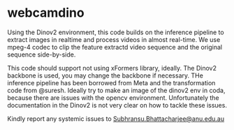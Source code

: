 # webcamdino
Using the Dinov2 environment,  this code builds on the inference pipeline to extract images in realtime and process videos in almost real-time. We use mpeg-4 codec to clip the feature extractd video sequence and the original sequence side-by-side. 

This code should support not using xFormers library, ideally. The Dinov2 backbone is used, you may change the backbone if necessary. THe inference pipeline has been borrowed from Meta and the transformation code from @suresh. Ideally try to make an image of the dinov2 env in coda, because there are issues with the opencv environment. Unfortunately the documentation in the Dinov2 is not very clear on how to tackle these issues.

Kindly report any systemic issues to Subhransu.Bhattacharjee@anu.edu.au
